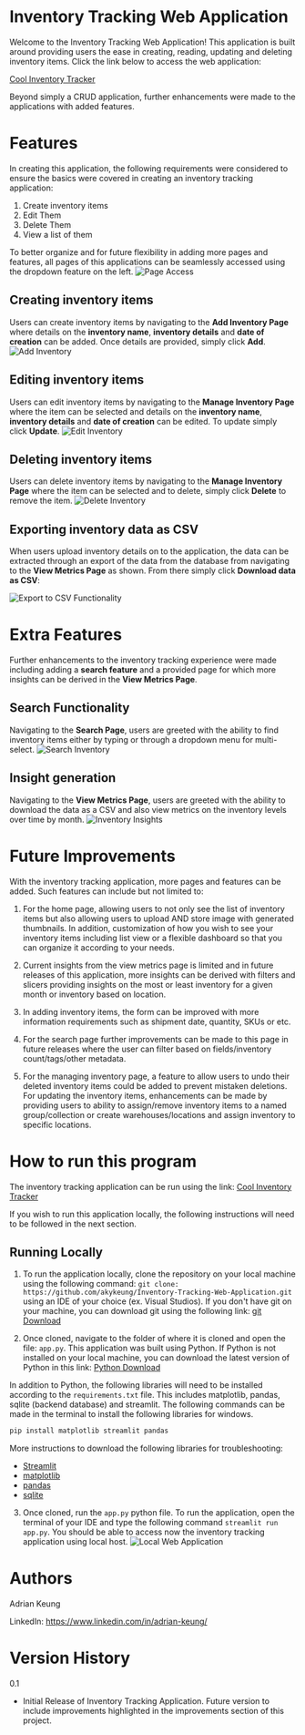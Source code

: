 # Inventory Tracking Web Application
Welcome to the Inventory Tracking Web Application! This application is built around providing users the ease in creating, reading, updating and deleting inventory items. Click the link below to access the web application:

[Cool Inventory Tracker](https://coolinventorytracker.herokuapp.com/)

Beyond simply a CRUD application, further enhancements were made to the applications with added features.

# Features
In creating this application, the following requirements were considered to ensure the basics were covered in creating an inventory tracking application:

1. Create inventory items
2. Edit Them
3. Delete Them
4. View a list of them

To better organize and for future flexibility in adding more pages and features, all pages of this applications can be seamlessly accessed using the dropdown feature on the left. ![Page Access](/Images/screenshot_dropdown.png)

## Creating inventory items
Users can create inventory items by navigating to the **Add Inventory Page** where details on the **inventory name**, **inventory details** and **date of creation** can be added. Once details are provided, simply click **Add**. ![Add Inventory](/Images/screenshot_add.png)

## Editing inventory items
Users can edit inventory items by navigating to the **Manage Inventory Page** where the item can be selected and details on the **inventory name**, **inventory details** and **date of creation** can be edited. To update simply click **Update**. 
![Edit Inventory](/Images/screenshot_edit.png)


## Deleting inventory items
Users can delete inventory items by navigating to the **Manage Inventory Page** where the item can be selected and to delete, simply click **Delete** to remove the item. ![Delete Inventory](/Images/screenshot_delete.png)

## Exporting inventory data as CSV
When users upload inventory details on to the application, the data can be extracted through an export of the data from the database from navigating to the **View Metrics Page** as shown. From there simply click **Download data as CSV**:

![Export to CSV Functionality](/Images/screenshot_export.png)

# Extra Features
Further enhancements to the inventory tracking experience were made including adding a **search feature** and a provided page for which more insights can be derived in the **View Metrics Page**.

## Search Functionality
Navigating to the **Search Page**, users are greeted with the ability to find inventory items either by typing or through a dropdown menu for multi-select. ![Search Inventory](/Images/screenshot_search.png)

## Insight generation
Navigating to the **View Metrics Page**, users are greeted with the ability to download the data as a CSV and also view metrics on the inventory levels over time by month. ![Inventory Insights](/Images/screenshot_insight.png)

# Future Improvements
With the inventory tracking application, more pages and features can be added. Such features can include but not limited to:

1. For the home page, allowing users to not only see the list of inventory items but also allowing users to upload AND store image with generated thumbnails. In addition, customization of how you wish to see your inventory items including list view or a flexible dashboard so that you can organize it according to your needs.

2. Current insights from the view metrics page is limited and in future releases of this application, more insights can be derived with filters and slicers providing insights on the most or least inventory for a given month or inventory based on location.

3. In adding inventory items, the form can be improved with more information requirements such as shipment date, quantity, SKUs or etc.

4. For the search page further improvements can be made to this page in future releases where the user can filter based on fields/inventory count/tags/other metadata.

5. For the managing inventory page, a feature to allow users to undo their deleted inventory items could be added to prevent mistaken deletions. For updating the inventory items, enhancements can be made by providing users to ability to assign/remove inventory items to a named group/collection or create warehouses/locations and assign inventory to specific locations.

# How to run this program
The inventory tracking application can be run using the link: [Cool Inventory Tracker](https://coolinventorytracker.herokuapp.com/)

If you wish to run this application locally, the following instructions will need to be followed in the next section.

## Running Locally
1. To run the application locally, clone the repository on your local machine using the following command: `git clone: https://github.com/akykeung/Inventory-Tracking-Web-Application.git` using an IDE of your choice (ex. Visual Studios). If you don't have git on your machine, you can download git using the following link: 
[git Download](https://git-scm.com/)

2. Once cloned, navigate to the folder of where it is cloned and open the file: `app.py`. This application was built using Python. If Python is not installed on your local machine, you can download the latest version of Python in this link: 
[Python Download](https://www.python.org/downloads/)

In addition to Python, the following libraries will need to be installed according to the `requirements.txt` file. This includes matplotlib, pandas, sqlite (backend database) and streamlit. The following commands can be made in the terminal to install the following libraries for windows.

```python
pip install matplotlib streamlit pandas
```

More instructions to download the following libraries for troubleshooting:
- [Streamlit](https://docs.streamlit.io/library/get-started/installation)
- [matplotlib](https://matplotlib.org/stable/users/installing/index.html)
- [pandas](https://pandas.pydata.org/getting_started.html)
- [sqlite](https://www.servermania.com/kb/articles/install-sqlite/)

3. Once cloned, run the `app.py` python file. To run the application, open the terminal of your IDE and type the following command `streamlit run app.py`. You should be able to access now the inventory tracking application using local host. ![Local Web Application](/Images/screenshot_local.png)

# Authors
Adrian Keung

LinkedIn: https://www.linkedin.com/in/adrian-keung/

# Version History
0.1
- Initial Release of Inventory Tracking Application. Future version to include improvements highlighted in the improvements section of this project.

